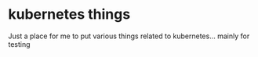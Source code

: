 # kubernetes things

Just a place for me to put various things related to kubernetes... mainly for testing
